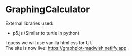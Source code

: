 # GraphingCalculator

External libraries used:
- p5.js (Similar to turtle in python)

I guess we will use vanilla html css for UI.
<br/>
The site is now live: https://graphplot-madwish.netlify.app
